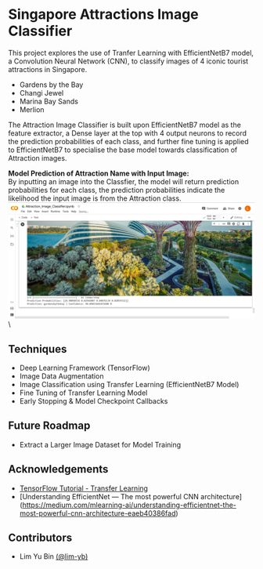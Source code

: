 # Singapore Attractions Image Classifier

This project explores the use of Tranfer Learning with EfficientNetB7 model, a Convolution Neural Network (CNN), to classify images of 4 iconic tourist attractions in Singapore.
- Gardens by the Bay
- Changi Jewel
- Marina Bay Sands
- Merlion

The Attraction Image Classifier is built upon EfficientNetB7 model as the feature extractor, a Dense layer at the top with 4 output neurons to record the prediction probabilities of each class, and further fine tuning is applied to EfficientNetB7 to specialise the base model towards classification of Attraction images. 

**Model Prediction of Attraction Name with Input Image:**\
By inputting an image into the Classfier, the model will return prediction probabilities for each class, the prediction probabilities indicate the likelihood the input image is from the Attraction class.
\
![](image/Attraction_Image_Prediction.png)
\

## Techniques
- Deep Learning Framework (TensorFlow)
- Image Data Augmentation
- Image Classification using Transfer Learning (EfficientNetB7 Model)
- Fine Tuning of Transfer Learning Model
- Early Stopping & Model Checkpoint Callbacks

## Future Roadmap
- Extract a Larger Image Dataset for Model Training

## Acknowledgements
- [TensorFlow Tutorial - Transfer Learning](https://www.tensorflow.org/tutorials/images/transfer_learning)
- [Understanding EfficientNet — The most powerful CNN architecture] (https://medium.com/mlearning-ai/understanding-efficientnet-the-most-powerful-cnn-architecture-eaeb40386fad)

## Contributors
- Lim Yu Bin [(@lim-yb)](https://github.com/lim-yb)
